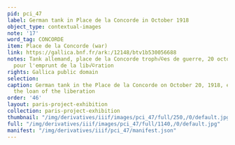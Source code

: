 ```yaml
---
pid: pci_47
label: German tank in Place de la Concorde in October 1918
object_type: contextual-images
note: '17'
word_tag: CONCORDE
item: Place de la Concorde (war)
link: https://gallica.bnf.fr/ark:/12148/btv1b530056688
notes: Tank allemand, place de la Concorde troph√©es de guerre, 20 octobre 1918, expos√©s
  pour l'emprunt de la lib√©ration
rights: Gallica public domain
selection: 
caption: German tank in the Place de la Concorde on October 20, 1918, exhibited for
  the loan of the liberation
order: '46'
layout: paris-project-exhibition
collection: paris-project-exhibition
thumbnail: "/img/derivatives/iiif/images/pci_47/full/250,/0/default.jpg"
full: "/img/derivatives/iiif/images/pci_47/full/1140,/0/default.jpg"
manifest: "/img/derivatives/iiif/pci_47/manifest.json"
---
```

